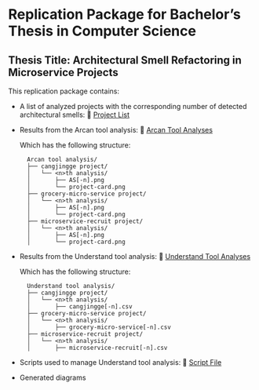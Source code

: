 # Replication Package for Bachelor’s Thesis in Computer Science

## Thesis Title: Architectural Smell Refactoring in Microservice Projects

This replication package contains:
- A list of analyzed projects with the corresponding number of detected architectural smells: 📄 [Project List](./projects.csv)
- Results from the Arcan tool analysis: 📁 [Arcan Tool Analyses](./Arcan%20tool%20analyses/)

    Which has the following structure:

        Arcan tool analysis/
        ├── cangjingge project/
        │   └── <n>th analysis/
        │       ├── AS[-n].png
        │       └── project-card.png
        ├── grocery-micro-service project/
        │   └── <n>th analysis/
        │       ├── AS[-n].png
        │       └── project-card.png
        ├── microservice-recruit project/
        │   └── <n>th analysis/
        │       ├── AS[-n].png
        │       └── project-card.png

- Results from the Understand tool analysis: 📁 [Understand Tool Analyses](./Understand%20tool%20analyses/)


    Which has the following structure:

        Understand tool analysis/
        ├── cangjingge project/
        │   └── <n>th analysis/
        │       ├── cangjingge[-n].csv
        ├── grocery-micro-service project/
        │   └── <n>th analysis/
        │       ├── grocery-micro-service[-n].csv
        ├── microservice-recruit project/
        │   └── <n>th analysis/
        │       ├── microservice-recruit[-n].csv
- Scripts used to manage Understand tool analysis: 📄 [Script File](./understand_metrics_script.csv)
- Generated diagrams
